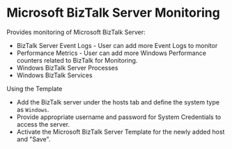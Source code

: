 Microsoft BizTalk Server Monitoring
====================================

Provides monitoring of Microsoft BizTalk Server:

* BizTalk Server Event Logs - User can add more Event Logs to monitor
* Performance Metrics - User can add more Windows Performance counters related to BizTalk for Monitoring.
* Windows BizTalk Server Processes
* Windows BizTalk Services


Using the Template

* Add the BizTalk server under the hosts tab and define the system type as `Windows`.
* Provide appropriate username and password for System Credentials to access the server.
* Activate the Microsoft BizTalk Server Template for the newly added host and "Save".
